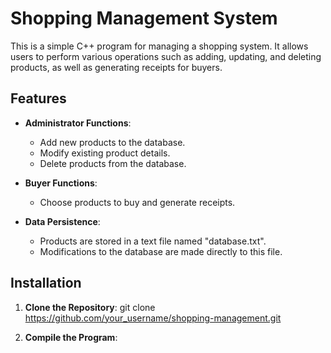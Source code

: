 # Shopping Management System

This is a simple C++ program for managing a shopping system. It allows users to perform various operations such as adding, updating, and deleting products, as well as generating receipts for buyers.

## Features

- **Administrator Functions**:
  - Add new products to the database.
  - Modify existing product details.
  - Delete products from the database.

- **Buyer Functions**:
  - Choose products to buy and generate receipts.

- **Data Persistence**:
  - Products are stored in a text file named "database.txt".
  - Modifications to the database are made directly to this file.

## Installation

1. **Clone the Repository**:
   git clone https://github.com/your_username/shopping-management.git


3. **Compile the Program**:
